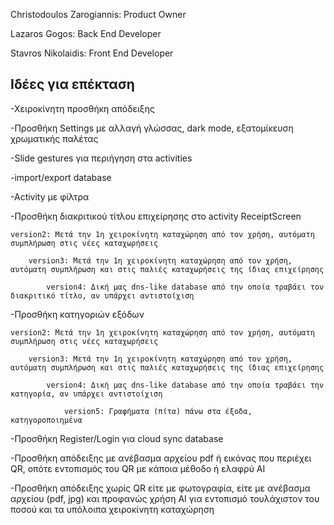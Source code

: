 Christodoulos Zarogiannis: Product Owner

Lazaros Gogos: Back End Developer

Stavros Nikolaidis: Front End Developer


Ιδέες για επέκταση
------------------
-Χειροκίνητη προσθήκη απόδειξης

-Προσθήκη Settings με αλλαγή γλώσσας, dark mode, εξατομίκευση χρωματικής παλέτας

-Slide gestures για περιήγηση στα activities

-import/export database

-Activity με φίλτρα

-Προσθήκη διακριτικού τίτλου επιχείρησης στο activity ReceiptScreen

	version2: Μετά την 1η χειροκίνητη καταχώρηση από τον χρήση, αυτόματη συμπλήρωση στις νέες καταχωρήσεις
	
		version3: Μετά την 1η χειροκίνητη καταχώρηση από τον χρήση, αυτόματη συμπλήρωση και στις παλιές καταχωρήσεις της ίδιας επιχείρησης
		
			version4: Δική μας dns-like database από την οποία τραβάει τον διακριτικό τίτλο, αν υπάρχει αντιστοίχιση


-Προσθήκη κατηγοριών εξόδων

	version2: Μετά την 1η χειροκίνητη καταχώρηση από τον χρήση, αυτόματη συμπλήρωση στις νέες καταχωρήσεις
	
		version3: Μετά την 1η χειροκίνητη καταχώρηση από τον χρήση, αυτόματη συμπλήρωση και στις παλιές καταχωρήσεις της ίδιας επιχείρησης
		
			version4: Δική μας dns-like database από την οποία τραβάει την κατηγορία, αν υπάρχει αντιστοίχιση
			
				version5: Γραφήματα (πίτα) πάνω στα έξοδα, κατηγοροποιημένα

-Προσθήκη Register/Login για cloud sync database

-Προσθήκη απόδειξης με ανέβασμα αρχείου pdf ή εικόνας που περιέχει QR, οπότε εντοπισμός του QR με κάποια μέθοδο ή ελαφρύ AI

-Προσθήκη απόδειξης χωρίς QR είτε με φωτογραφία, είτε με ανέβασμα αρχείου (pdf, jpg) και προφανώς χρήση AI για εντοπισμό τουλάχιστον του ποσού και τα υπόλοιπα χειροκίνητη καταχώρηση
